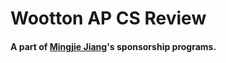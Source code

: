# Wootton AP CS Review
#### A part of [Mingjie Jiang](https://www.mingjie.info)'s sponsorship programs.
